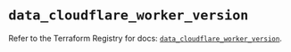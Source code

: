 # `data_cloudflare_worker_version`

Refer to the Terraform Registry for docs: [`data_cloudflare_worker_version`](https://registry.terraform.io/providers/cloudflare/cloudflare/5.10.0/docs/data-sources/worker_version).
